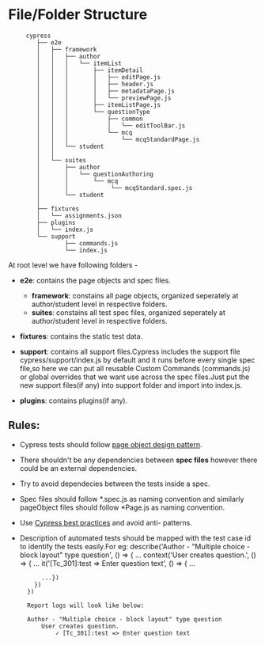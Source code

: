 # File/Folder Structure 

```
     cypress
        ├── e2e
        │   ├── framework
        │   │   ├── author
        │   │   │   └── itemList
        │   │   │       ├── itemDetail
        │   │   │       │   ├── editPage.js
        │   │   │       │   ├── header.js
        │   │   │       │   ├── metadataPage.js
        │   │   │       │   └── previewPage.js
        │   │   │       ├── itemListPage.js
        │   │   │       └── questionType
        │   │   │           ├── common
        │   │   │           │   └── editToolBar.js
        │   │   │           └── mcq
        │   │   │               └── mcqStandardPage.js
        │   │   └── student
        │   │
        │   └── suites
        │       ├── author
        │       │   └── questionAuthoring
        │       │       └── mcq
        │       │            └── mcqStandard.spec.js
        │       └── student
        │
        ├── fixtures
        │   └── assignments.json
        ├── plugins
        │   └── index.js
        └── support
                ├── commands.js
                └── index.js

```

At root level we have following folders - 

- **e2e**: contains the page objects and spec files.
    - **framework**: constains all page objects, organized seperately at author/student level in respective folders.
    - **suites**: constains all test spec files, organized seperately at author/student level in respective folders.
        
- **fixtures**: contains the static test data.

- **support**: contains all support files.Cypress includes the support file cypress/support/index.js by default and it runs before every single spec file,so here we can put all reusable Custom Commands (commands.js) or global overrides that we want use across the spec files.Just put the new support files(if any) into support folder and import into index.js.

- **plugins**: contains plugins(if any).

## Rules:

- Cypress tests should follow [page object design pattern](https://medium.com/reactbrasil/deep-diving-pageobject-pattern-and-using-it-with-cypress-e60b9d7d0d91).
- There shouldn't be any dependencies between **spec files** however there could be an external dependencies.
- Try to avoid dependecies between the tests inside a spec.
- Spec files should follow *.spec.js as naming convention and similarly pageObject files should follow *Page.js as naming convention.
- Use [Cypress best practices](https://docs.cypress.io/guides/references/best-practices.html) and avoid anti- patterns.
- Description of automated tests should be mapped with the test case id to identify the tests easily.For eg:
        describe('Author - "Multiple choice - block layout" type question', () => { ...
          context('User creates question.', () => { ...
            it('[Tc_301]:test => Enter question text', () => { ...
            
            ...})
          })
        })

        Report logs will look like below:

        Author - "Multiple choice - block layout" type question
            User creates question.
                ✓ [Tc_301]:test => Enter question text
